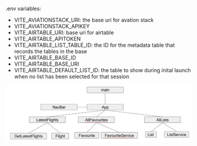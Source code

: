 .env variables:

- VITE_AVIATIONSTACK_URI: the base uri for avation stack
- VITE_AVIATIONSTACK_APIKEY
- VITE_AIRTABLE_URI: base uri for airtable
- VITE_AIRTABLE_APITOKEN
- VITE_AIRTABLE_LIST_TABLE_ID: the ID for the metadata table that records the tables in the base
- VITE_AIRTABLE_BASE_ID
- VITE_AIRTABLE_BASE_URI
- VITE_AIRTABLE_DEFAULT_LIST_ID: the table to show during inital launch when no list has been selected for that session

![Component Tree](image.png)
